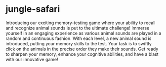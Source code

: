 # jungle-safari
Introducing our exciting memory-testing game where your ability to recall and recognize animal sounds is put to the ultimate challenge! Immerse yourself in an engaging experience as various animal sounds are played in a random and continuous fashion. With each level, a new animal sound is introduced, putting your memory skills to the test. Your task is to swiftly click on the animals in the precise order they make their sounds. Get ready to sharpen your memory, enhance your cognitive abilities, and have a blast with our innovative game!
